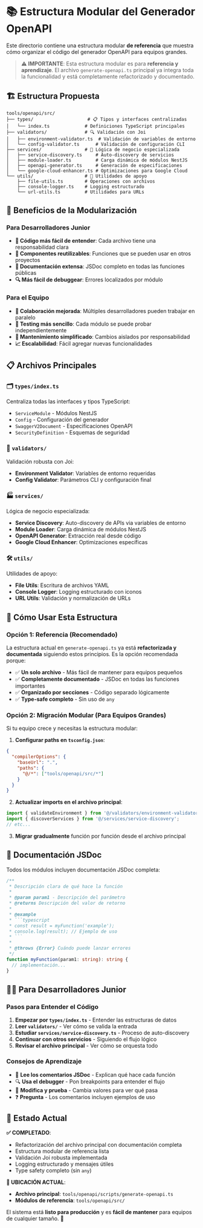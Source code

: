 # 📚 Estructura Modular del Generador OpenAPI

Este directorio contiene una estructura modular **de referencia** que muestra cómo organizar el código del generador OpenAPI para equipos grandes.

> **⚠️ IMPORTANTE**: Esta estructura modular es para **referencia y aprendizaje**. El archivo `generate-openapi.ts` principal ya integra toda la funcionalidad y está completamente refactorizado y documentado.

## 🏗️ Estructura Propuesta

```
tools/openapi/src/
├── types/                    # 📋 Tipos y interfaces centralizadas
│   └── index.ts             # Definiciones TypeScript principales
├── validators/              # 🔍 Validación con Joi
│   ├── environment-validator.ts  # Validación de variables de entorno
│   └── config-validator.ts      # Validación de configuración CLI
├── services/                # 🚀 Lógica de negocio especializada
│   ├── service-discovery.ts     # Auto-discovery de servicios
│   ├── module-loader.ts         # Carga dinámica de módulos NestJS
│   ├── openapi-generator.ts     # Generación de especificaciones
│   └── google-cloud-enhancer.ts # Optimizaciones para Google Cloud
└── utils/                   # 💾 Utilidades de apoyo
    ├── file-utils.ts        # Operaciones con archivos
    ├── console-logger.ts    # Logging estructurado
    └── url-utils.ts         # Utilidades para URLs
```

## 🎯 Beneficios de la Modularización

### Para Desarrolladores Junior

- **📖 Código más fácil de entender**: Cada archivo tiene una responsabilidad clara
- **🧩 Componentes reutilizables**: Funciones que se pueden usar en otros proyectos
- **📝 Documentación extensa**: JSDoc completo en todas las funciones públicas
- **🔍 Más fácil de debuggear**: Errores localizados por módulo

### Para el Equipo

- **🤝 Colaboración mejorada**: Múltiples desarrolladores pueden trabajar en paralelo
- **🧪 Testing más sencillo**: Cada módulo se puede probar independientemente
- **🔄 Mantenimiento simplificado**: Cambios aislados por responsabilidad
- **📈 Escalabilidad**: Fácil agregar nuevas funcionalidades

## 📋 Archivos Principales

### 🗂️ `types/index.ts`

Centraliza todas las interfaces y tipos TypeScript:

- `ServiceModule` - Módulos NestJS
- `Config` - Configuración del generador
- `SwaggerV2Document` - Especificaciones OpenAPI
- `SecurityDefinition` - Esquemas de seguridad

### 🔧 `validators/`

Validación robusta con Joi:

- **Environment Validator**: Variables de entorno requeridas
- **Config Validator**: Parámetros CLI y configuración final

### 🏭 `services/`

Lógica de negocio especializada:

- **Service Discovery**: Auto-discovery de APIs via variables de entorno
- **Module Loader**: Carga dinámica de módulos NestJS
- **OpenAPI Generator**: Extracción real desde código
- **Google Cloud Enhancer**: Optimizaciones específicas

### 🛠️ `utils/`

Utilidades de apoyo:

- **File Utils**: Escritura de archivos YAML
- **Console Logger**: Logging estructurado con iconos
- **URL Utils**: Validación y normalización de URLs

## 🚀 Cómo Usar Esta Estructura

### Opción 1: Referencia (Recomendado)

La estructura actual en `generate-openapi.ts` ya está **refactorizada y documentada** siguiendo estos principios. Es la opción recomendada porque:

- ✅ **Un solo archivo** - Más fácil de mantener para equipos pequeños
- ✅ **Completamente documentado** - JSDoc en todas las funciones importantes
- ✅ **Organizado por secciones** - Código separado lógicamente
- ✅ **Type-safe completo** - Sin uso de `any`

### Opción 2: Migración Modular (Para Equipos Grandes)

Si tu equipo crece y necesitas la estructura modular:

1. **Configurar paths en `tsconfig.json`**:

```json
{
  "compilerOptions": {
    "baseUrl": ".",
    "paths": {
      "@/*": ["tools/openapi/src/*"]
    }
  }
}
```

2. **Actualizar imports en el archivo principal**:

```typescript
import { validateEnvironment } from '@/validators/environment-validator';
import { discoverServices } from '@/services/service-discovery';
// etc...
```

3. **Migrar gradualmente** función por función desde el archivo principal

## 📖 Documentación JSDoc

Todos los módulos incluyen documentación JSDoc completa:

````typescript
/**
 * Descripción clara de qué hace la función
 *
 * @param param1 - Descripción del parámetro
 * @returns Descripción del valor de retorno
 *
 * @example
 * ```typescript
 * const result = myFunction('example');
 * console.log(result); // Ejemplo de uso
 * ```
 *
 * @throws {Error} Cuándo puede lanzar errores
 */
function myFunction(param1: string): string {
  // implementación...
}
````

## 🧑‍💻 Para Desarrolladores Junior

### Pasos para Entender el Código

1. **Empezar por `types/index.ts`** - Entender las estructuras de datos
2. **Leer `validators/`** - Ver cómo se valida la entrada
3. **Estudiar `services/service-discovery.ts`** - Proceso de auto-discovery
4. **Continuar con otros servicios** - Siguiendo el flujo lógico
5. **Revisar el archivo principal** - Ver cómo se orquesta todo

### Consejos de Aprendizaje

- 📖 **Lee los comentarios JSDoc** - Explican qué hace cada función
- 🔍 **Usa el debugger** - Pon breakpoints para entender el flujo
- 🧪 **Modifica y prueba** - Cambia valores para ver qué pasa
- ❓ **Pregunta** - Los comentarios incluyen ejemplos de uso

## 🎯 Estado Actual

**✅ COMPLETADO**:

- Refactorización del archivo principal con documentación completa
- Estructura modular de referencia lista
- Validación Joi robusta implementada
- Logging estructurado y mensajes útiles
- Type safety completo (sin `any`)

**📍 UBICACIÓN ACTUAL**:

- **Archivo principal**: `tools/openapi/scripts/generate-openapi.ts`
- **Módulos de referencia**: `tools/openapi/src/`

El sistema está **listo para producción** y es **fácil de mantener** para equipos de cualquier tamaño. 🎉
